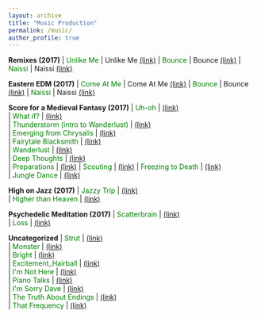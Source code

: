 ```yaml
---
layout: archive
title: "Music Production"
permalink: /music/
author_profile: true
---
```


<b>Remixes (2017)</b>
 | <font color="green">Unlike Me</font> | Unlike Me <font color="blue"><a href="files/jpskycak-unlike_me_remix.wav">(link)</a></font> 
 | <font color="green">Bounce</font> | Bounce <font color="blue"><a href="files/jpskycak-bounce.wav">(link)</a></font> 
 | <font color="green">Naissi</font> | Naissi <font color="blue"><a href="files/jpskycak-come_at_me.wav">(link)</a></font>
 
<b>Eastern EDM (2017)</b>
 | <font color="green">Come At Me</font> | Come At Me <font color="blue"><a href="files/jpskycak-come_at_me.wav">(link)</a></font> 
 | <font color="green">Bounce</font> | Bounce <font color="blue"><a href="files/jpskycak-come_at_me.wav">(link)</a></font> 
 | <font color="green">Naissi</font> | Naissi <font color="blue"><a href="files/jpskycak-come_at_me.wav">(link)</a></font> 

<b>Score for a Medieval Fantasy (2017)</b>
 | <font color="green">Uh-oh</font> | <font color="blue"><a href="files/jpskycak-uhoh.wav">(link)</a></font>  
 | <font color="green">What if?</font> | <font color="blue"><a href="files/jpskycak-whatif.wav">(link)</a></font>  
 | <font color="green">Thunderstorm (intro to Wanderlust)</font> | <font color="blue"><a href="files/jpskycak-thunderstorm_intro.wav">(link)</a></font>  
 | <font color="green">Emerging from Chrysalis</font> | <font color="blue"><a href="files/jpskycak-emerging_from_chrysalis.wav">(link)</a></font>  
 | <font color="green">Fairytale Blacksmith</font> | <font color="blue"><a href="files/jpskycak-fairytale_blacksmith.wav">(link)</a></font>  
 | <font color="green">Wanderlust</font> | <font color="blue"><a href="files/jpskycak-wanderlust.wav">(link)</a></font>  
 | <font color="green">Deep Thoughts</font> | <font color="blue"><a href="files/jpskycak-deep_thoughts.wav">(link)</a></font>  
 | <font color="green">Preparations</font> | <font color="blue"><a href="files/jpskycak-preparations.wav">(link)</a></font>
 | <font color="green">Scouting</font> | <font color="blue"><a href="files/jpskycak-scouting.wav">(link)</a></font>
 | <font color="green">Freezing to Death</font> | <font color="blue"><a href="files/jpskycak-freezing_to_death.wav">(link)</a></font>  
 | <font color="green">Jungle Dance</font> | <font color="blue"><a href="files/jpskycak-jungle_dance.wav">(link)</a></font> 

<b>High on Jazz (2017)</b>
 | <font color="green">Jazzy Trip</font> | <font color="blue"><a href="files/jpskycak-jazzy_trip.wav">(link)</a></font>  
 | <font color="green">Higher than Heaven</font> | <font color="blue"><a href="files/jpskycak-higher_than_heaven.wav">(link)</a></font> 

<b>Psychedelic Meditation (2017)</b>
 | <font color="green">Scatterbrain</font> | <font color="blue"><a href="files/jpskycak-scatterbrain.wav">(link)</a></font>  
 | <font color="green">Loss</font> | <font color="blue"><a href="files/jpskycak-loss.wav">(link)</a></font>   


<b>Uncategorized</b>
 | <font color="green">Strut</font> | <font color="blue"><a href="files/jpskycak-strut.wav">(link)</a></font>  
 | <font color="green">Monster</font> | <font color="blue"><a href="files/jpskycak-monster.wav">(link)</a></font>  
 | <font color="green">Bright</font> | <font color="blue"><a href="files/jpskycak-bright.wav">(link)</a></font>  
 | <font color="green">Excitement_Hairball</font> | <font color="blue"><a href="files/jpskycak-excitement_hairball.wav">(link)</a></font>  
 | <font color="green">I'm Not Here</font> | <font color="blue"><a href="files/jpskycak-im_not_here.wav">(link)</a></font>  
 | <font color="green">Piano Talks</font> | <font color="blue"><a href="files/jpskycak-piano_talks.wav">(link)</a></font>  
 | <font color="green">I'm Sorry Dave</font> | <font color="blue"><a href="files/jpskycak-im_sorry_dave.wav">(link)</a></font>  
 | <font color="green">The Truth About Endings</font> | <font color="blue"><a href="files/jpskycak-the_truth_about_endings.wav">(link)</a></font>  
 | <font color="green">That Frequency</font> | <font color="blue"><a href="files/jpskycak-that_frequency.wav">(link)</a></font>   

